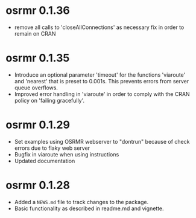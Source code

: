 # osrmr 0.1.36

* remove all calls to 'closeAllConnections' as necessary fix in order to remain on CRAN

# osrmr 0.1.35

* Introduce an optional parameter 'timeout' for the functions 'viaroute' and 'nearest' that is preset to 0.001s. This prevents errors from server queue overflows.
* Improved error handling in 'viaroute' in order to comply with the CRAN policy on 'failing gracefully'.

# osrmr 0.1.29

* Set examples using OSRMR webserver to "dontrun" because of check errors due to flaky web server
* Bugfix in viaroute when using instructions
* Updated documentation

# osrmr 0.1.28

* Added a `NEWS.md` file to track changes to the package.
* Basic functionality as described in readme.md and vignette.



